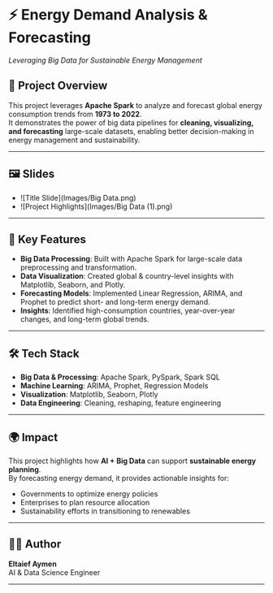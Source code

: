 # ⚡ Energy Demand Analysis & Forecasting  
*Leveraging Big Data for Sustainable Energy Management*  

## 📌 Project Overview  
This project leverages **Apache Spark** to analyze and forecast global energy consumption trends from **1973 to 2022**.  
It demonstrates the power of big data pipelines for **cleaning, visualizing, and forecasting** large-scale datasets, enabling better decision-making in energy management and sustainability.  

---

## 🖼️ Slides  
- ![Title Slide](Images/Big Data.png)  
- ![Project Highlights](Images/Big Data (1).png)  

---

## 🔑 Key Features  
- **Big Data Processing**: Built with Apache Spark for large-scale data preprocessing and transformation.  
- **Data Visualization**: Created global & country-level insights with Matplotlib, Seaborn, and Plotly.  
- **Forecasting Models**: Implemented Linear Regression, ARIMA, and Prophet to predict short- and long-term energy demand.  
- **Insights**: Identified high-consumption countries, year-over-year changes, and long-term global trends.  

---

## 🛠️ Tech Stack  
- **Big Data & Processing**: Apache Spark, PySpark, Spark SQL  
- **Machine Learning**: ARIMA, Prophet, Regression Models  
- **Visualization**: Matplotlib, Seaborn, Plotly  
- **Data Engineering**: Cleaning, reshaping, feature engineering  

---

## 🌍 Impact  
This project highlights how **AI + Big Data** can support **sustainable energy planning**.  
By forecasting energy demand, it provides actionable insights for:  
- Governments to optimize energy policies  
- Enterprises to plan resource allocation  
- Sustainability efforts in transitioning to renewables  

---

## 👨‍💻 Author  
**Eltaief Aymen**  
AI & Data Science Engineer 

---

